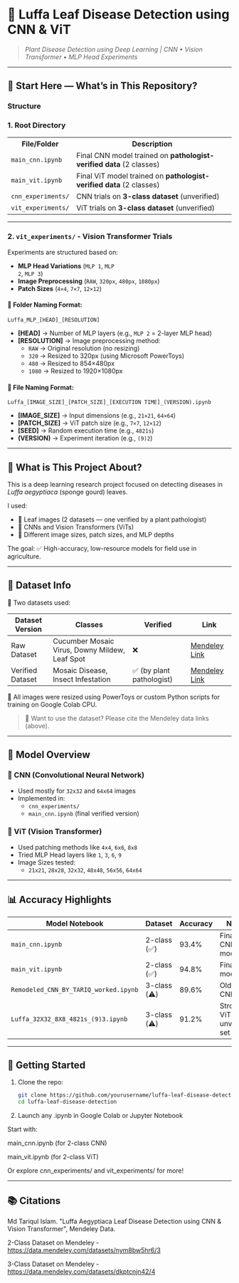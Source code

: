 # 🍃 Luffa Leaf Disease Detection using CNN & ViT  
> *Plant Disease Detection using Deep Learning | CNN • Vision Transformer • MLP Head Experiments*
---
## 🧭 Start Here — What’s in This Repository?

### Structure

### 1. Root Directory
<table>
  <tr>
    <th>File/Folder</th>
    <th>Description</th>
  </tr>
  <tr>
    <td><code>main_cnn.ipynb</code></td>
    <td>Final CNN model trained on <strong>pathologist-verified data</strong> (2 classes)</td>
  </tr>
  <tr>
    <td><code>main_vit.ipynb</code></td>
    <td>Final ViT model trained on <strong>pathologist-verified data</strong> (2 classes)</td>
  </tr>
  <tr>
    <td><code>cnn_experiments/</code></td>
    <td>CNN trials on <strong>3-class dataset</strong> (unverified)</td>
  </tr>
  <tr>
    <td><code>vit_experiments/</code></td>
    <td>ViT trials on <strong>3-class dataset</strong> (unverified)</td>
  </tr>
</table>

---

### 2. <code>vit_experiments/</code> - Vision Transformer Trials
Experiments are structured based on:
- <strong>MLP Head Variations</strong> (<code>MLP 1</code>, <code>MLP 2</code>, <code>MLP 3</code>)
- <strong>Image Preprocessing</strong> (<code>RAW</code>, <code>320px</code>, <code>480px</code>, <code>1080px</code>)
- <strong>Patch Sizes</strong> (<code>4×4</code>, <code>7×7</code>, <code>12×12</code>)

<h4>📂 Folder Naming Format:</h4>
<pre><code>Luffa_MLP_[HEAD]_[RESOLUTION]</code></pre>
<ul>
  <li><strong>[HEAD]</strong> → Number of MLP layers (e.g., <code>MLP 2</code> = 2-layer MLP head)</li>
  <li><strong>[RESOLUTION]</strong> → Image preprocessing method:
    <ul>
      <li><code>RAW</code> → Original resolution (no resizing)</li>
      <li><code>320</code> → Resized to 320px (using Microsoft PowerToys)</li>
      <li><code>480</code> → Resized to 854×480px</li>
      <li><code>1080</code> → Resized to 1920×1080px</li>
    </ul>
  </li>
</ul>

<h4>📄 File Naming Format:</h4>
<pre><code>Luffa_[IMAGE_SIZE]_[PATCH_SIZE]_[EXECUTION TIME]_(VERSION).ipynb</code></pre>
<ul>
  <li><strong>[IMAGE_SIZE]</strong> → Input dimensions (e.g., <code>21×21</code>, <code>64×64</code>)</li>
  <li><strong>[PATCH_SIZE]</strong> → ViT patch size (e.g., <code>7×7</code>, <code>12×12</code>)</li>
  <li><strong>[SEED]</strong> → Random execution time (e.g., <code>4821s</code>)</li>
  <li><strong>(VERSION)</strong> → Experiment iteration (e.g., <code>(9)2</code>)</li>
</ul>

---

## 🧪 What is This Project About?

This is a deep learning research project focused on detecting diseases in *Luffa aegyptiaca* (sponge gourd) leaves.

I used:
- 📸 Leaf images (2 datasets — one verified by a plant pathologist)
- 🧠 CNNs and Vision Transformers (ViTs)
- 🧪 Different image sizes, patch sizes, and MLP depths

The goal: ✅ High-accuracy, low-resource models for field use in agriculture.


---

## 🌱 Dataset Info


🧬 Two datasets used:

| Dataset Version  | Classes                                        | Verified                 | Link                                                          |
| ---------------- | ---------------------------------------------- | ------------------------ | ------------------------------------------------------------- |
| Raw Dataset      | Cucumber Mosaic Virus, Downy Mildew, Leaf Spot | ❌                        | [Mendeley Link](https://data.mendeley.com/datasets/dkptcnjn42/4)|
| Verified Dataset | Mosaic Disease, Insect Infestation             | ✅ (by plant pathologist) | [Mendeley Link](https://data.mendeley.com/datasets/nym8bw5hr6/3) |


📌 All images were resized using PowerToys or custom Python scripts for training on Google Colab CPU.



> 📌 Want to use the dataset? Please cite the Mendeley data links (above).

---

## 🧠 Model Overview

### 🔹 CNN (Convolutional Neural Network)
- Used mostly for `32x32` and `64x64` images
- Implemented in:
  - `cnn_experiments/`
  - `main_cnn.ipynb` (final verified version)

### 🔸 ViT (Vision Transformer)
- Used patching methods like `4x4`, `6x6`, `8x8`
- Tried MLP Head layers like `1`, `3`, `6`, `9`
- Image Sizes tested:
  - `21x21`, `28x28`, `32x32`, `48x48`, `56x56`, `64x64`

---

## 📊 Accuracy Highlights

| Model Notebook                         | Dataset        | Accuracy  | Notes                        |
|----------------------------------------|----------------|-----------|------------------------------|
| `main_cnn.ipynb`                       | 2-class (✅)   | 93.4%     | Final CNN model              |
| `main_vit.ipynb`                       | 2-class (✅)   | 94.8%     | Final ViT model              |
| `Remodeled_CNN_BY_TARIQ_worked.ipynb` | 3-class (⚠️)   | 89.6%     | Older CNN                    |
| `Luffa_32X32_8X8_4821s_(9)3.ipynb`     | 3-class (⚠️)   | 91.2%     | Strong ViT on unverified set |

---

## 🚀 Getting Started

1. Clone the repo:
   ```bash
   git clone https://github.com/yourusername/luffa-leaf-disease-detection.git
   cd luffa-leaf-disease-detection

2. Launch any .ipynb in Google Colab or Jupyter Notebook

Start with:

main_cnn.ipynb (for 2-class CNN)

main_vit.ipynb (for 2-class ViT)

Or explore cnn_experiments/ and vit_experiments/ for more!

---

## 📚 Citations

Md Tariqul Islam. "Luffa Aegyptiaca Leaf Disease Detection using CNN & Vision Transformer", Mendeley Data.

2-Class Dataset on Mendeley - https://data.mendeley.com/datasets/nym8bw5hr6/3

3-Class Dataset on Mendeley - https://data.mendeley.com/datasets/dkptcnjn42/4


